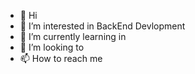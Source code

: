 - 👋 Hi
- 👀 I’m interested in BackEnd Devlopment
- 🌱 I’m currently learning in 
- 💞️ I’m looking to 
- 📫 How to reach me 

<!---
Anonymous234568/Anonymous234568 is a ✨ special ✨ repository because its `README.md` (this file) appears on your GitHub profile.
You can click the Preview link to take a look at your changes.
--->
